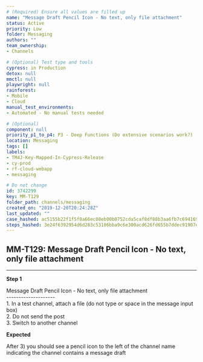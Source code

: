 ```yaml
---
# (Required) Ensure all values are filled up
name: "Message Draft Pencil Icon - No text, only file attachment"
status: Active
priority: Low
folder: Messaging
authors: ""
team_ownership: 
- Channels

# (Optional) Test type and tools
cypress: in Production
detox: null
mmctl: null
playwright: null
rainforest: 
- Mobile
- Cloud
manual_test_environments: 
- Automated - No manual tests needed

# (Optional)
component: null
priority_p1_to_p4: P3 - Deep Functions (Do extensive scenarios work?)
location: Messaging
tags: []
labels: 
- TM4J-Key-Mapped-In-Cypress-Release
- cy-prod
- rf-cloud-webapp
- messaging

# Do not change
id: 3742299
key: MM-T129
folder_path: channels/messaging
created_on: "2019-12-20T20:24:28Z"
last_updated: ""
case_hashed: ac5155b22f1f5f8a66ec08eb00b0752cda5caf8df88b3aa6fb7c6941695f81ca244a99423f52472f440a7cbcbf4a64c6
steps_hashed: 3e24f6392954d6d283c53106bba9c6e300acd626fd655b7ddec91907e70d4f58e5b71e97547314b77cf0086cb702c1c3
---
```


## MM-T129: Message Draft Pencil Icon - No text, only file attachment

---

**Step 1**

Message Draft Pencil Icon - No text, only file attachment\
\--------------------\
1\. In a test channel, attach a file (do not type or space in the message input box)\
2\. Do not send the post\
3\. Switch to another channel

**Expected**

After 3) you should see a pencil icon to the left of the channel name indicating the channel contains a message draft
